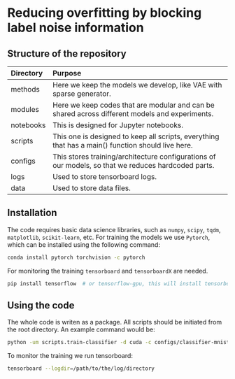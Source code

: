 # Reducing overfitting by blocking label noise information

## Structure of the repository
| Directory | Purpose |
|:-----|:----|
| methods | Here we keep the models we develop, like VAE with sparse generator. |
| modules | Here we keep codes that are modular and can be shared across different models and experiments.|
| notebooks | This is designed for Jupyter notebooks. |
| scripts | This one is designed to keep all scripts, everything that has a main() function should live here.|
| configs | This stores training/architecture configurations of our models, so that we reduces hardcoded parts.|
| logs | Used to store tensorboard logs.|
| data | Used to store data files.|


## Installation
The code requires basic data science libraries, such as `numpy`, `scipy`, `tqdm`, `matplotlib`, `scikit-learn`, etc.
For training the models we use `Pytorch`, which can be installed using the following command:
``` bash
conda install pytorch torchvision -c pytorch
```
For monitoring the training `tensorboard` and `tensorboardX` are needed.
```bash
pip install tensorflow  # or tensorflow-gpu, this will install tensorboard
```

## Using the code
The whole code is writen as a package. All scripts should be initiated from the root directory.
An example command would be:

```bash
python -um scripts.train-classifier -d cuda -c configs/classifier-mnist.json --log_dir logs/mnist;
```

To monitor the training we run tensorboard:
```bash
tensorboard --logdir=/path/to/the/log/directory
```
